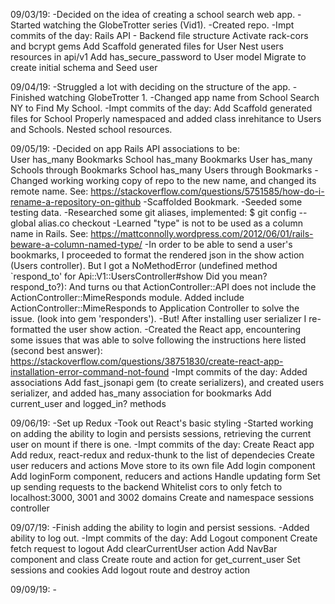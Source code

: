 09/03/19:
    -Decided on the idea of creating a school search web app.
    -Started watching the GlobeTrotter series (Vid1).
    -Created repo.
    -Impt commits of the day:
        Rails API - Backend file structure
        Activate rack-cors and bcrypt gems
        Add Scaffold generated files for User
        Nest users resources in api/v1
        Add has_secure_password to User model
        Migrate to create initial schema and Seed user

09/04/19:
    -Struggled a lot with deciding on the structure of the app.
    -Finished watching GlobeTrotter 1.
    -Changed app name from School Search NY to Find My School.
    -Impt commits of the day:
        Add Scaffold generated files for School
        Properly namespaced and added class inrehitance to Users and Schools. Nested school resources.

09/05/19:
    -Decided on app Rails API associations to be:   
        User has_many Bookmarks
        School has_many Bookmarks
        User has_many Schools through Bookmarks
        School has_many Users through Bookmarks
    -Changed working working copy of repo to the new name, and changed its remote name. See:
        https://stackoverflow.com/questions/5751585/how-do-i-rename-a-repository-on-github
    -Scaffolded Bookmark.
    -Seeded some testing data.
    -Researched some git aliases, implemented:
        $ git config --global alias.co checkout
    -Learned "type" is not to be used as a column name in Rails. See: 
        https://mattconnolly.wordpress.com/2012/06/01/rails-beware-a-column-named-type/
    -In order to be able to send a user's bookmarks, I proceeded to format the rendered json in the show action (Users controller). 
     But I got a NoMethodError (undefined method `respond_to' for Api::V1::UsersController#show Did you mean?  respond_to?): And turns ou that ActionController::API does not include the ActionController::MimeResponds module. Added include ActionController::MimeResponds to Application
     Controller to solve the issue. (look into gem 'responders').
    -But! After installing user serializer I re-formatted the user show action.
    -Created the React app, encountering some issues that was able to solve following the instructions here listed (second best answer):
        https://stackoverflow.com/questions/38751830/create-react-app-installation-error-command-not-found
    -Impt commits of the day:
        Added associations
        Add fast_jsonapi gem (to create serializers), and created users serializer, and added has_many association for bookmarks
        Add current_user and logged_in? methods

09/06/19:
    -Set up Redux
    -Took out React's basic styling
    -Started working on adding the ability to login and persists sessions, retrieving the current user on mount if there is one.
    -Impt commits of the day:
        Create React app
        Add redux, react-redux and redux-thunk to the list of dependecies
        Create user reducers and actions 
        Move store to its own file
        Add login component
        Add loginForm component, reducers and actions
        Handle updating form
        Set up sending requests to the backend
        Whitelist cors to only fetch to localhost:3000, 3001 and 3002 domains
        Create and namespace sessions controller

09/07/19:
    -Finish adding the ability to login and persist sessions.
    -Added ability to log out.
    -Impt commits of the day:
        Add Logout component
        Create fetch request to logout
        Add clearCurrentUser action
        Add NavBar component and class
        Create route and action for get_current_user
        Set sessions and cookies
        Add logout route and destroy action

09/09/19:
    -